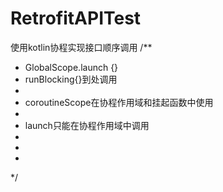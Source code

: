 # RetrofitAPITest
使用kotlin协程实现接口顺序调用
/**
 * GlobalScope.launch {}
 * runBlocking{}到处调用
 *
 * coroutineScope在协程作用域和挂起函数中使用
 *
 * launch只能在协程作用域中调用
 *
 *
 *
 */
